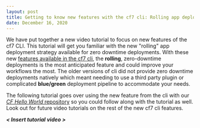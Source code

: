 ```yaml
---
layout: post
title: Getting to know new features with the cf7 cli: Rolling app deployments
date: December 16, 2020
---
```


We have put together a new video tutorial to focus on new features of the cf7 CLI.  This tutorial will get you familiar with the new "rolling" app deployment strategy available for zero downtime deployments.  With these new [features available in the cf7 cli](https://docs.cloudfoundry.org/cf-cli/v7.html#-new-workflows-supported-by-cf-cli-v7), the **rolling**, zero-downtime deployments is the most anticipated feature and could improve your workflows the most. The older versions of cli did not provide zero downtime deployments natively which meant needing to use a third party plugin or complicated **blue/green** deployment pipeline to accommodate your needs.

The following tutorial goes over using the new feature from the cli with our [*CF Hello World* repository](https://github.com/cloud-gov/cf-hello-worlds) so you could follow along with the tutorial as well. Look out for future video tutorials on the rest of the new cf7 cli features.

_**< Insert tutorial video >**_
